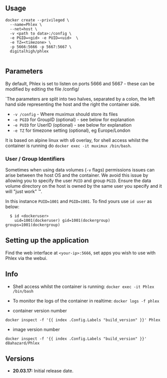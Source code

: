 
## Usage

```
docker create --privileged \
  --name=Phlex \
  --net=host \
  -v <path to data>:/config \
  -e PGID=<gid> -e PUID=<uid>  \
  -e TZ=<timezone> \
  -p 5666:5666 -p 5667:5667 \
  digitalhigh/phlex
  
```

## Parameters

By default, Phlex is set to listen on ports 5666 and 5667 - these can be modified by editing the file /config/

`The parameters are split into two halves, separated by a colon, the left hand side representing the host and the right the container side. 


* `-v /config` - Where muximux should store its files
* `-e PGID` for GroupID (optional) - see below for explanation
* `-e PUID` for UserID (optional) - see below for explanation
* `-e TZ` for timezone setting (optional), eg Europe/London

It is based on alpine linux with s6 overlay, for shell access whilst the container is running do `docker exec -it muximux /bin/bash`.

### User / Group Identifiers

Sometimes when using data volumes (`-v` flags) permissions issues can arise between the host OS and the container. We avoid this issue by allowing you to specify the user `PUID` and group `PGID`. Ensure the data volume directory on the host is owned by the same user you specify and it will "just work" ™.

In this instance `PUID=1001` and `PGID=1001`. To find yours use `id user` as below:

```
  $ id <dockeruser>
    uid=1001(dockeruser) gid=1001(dockergroup) groups=1001(dockergroup)
```

## Setting up the application

Find the web interface at `<your-ip>:5666`, set apps you wish to use with Phlex via the webui.


## Info

* Shell access whilst the container is running: `docker exec -it Phlex /bin/bash`
* To monitor the logs of the container in realtime: `docker logs -f phlex`

* container version number 

`docker inspect -f '{{ index .Config.Labels "build_version" }}' Phlex`

* image version number

`docker inspect -f '{{ index .Config.Labels "build_version" }}' d8ahazard/Phlex`

## Versions

+ **20.03.17:** Initial release date.
